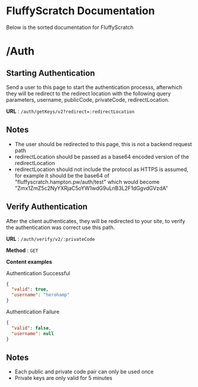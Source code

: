 # FluffyScratch Documentation

Below is the sorted documentation for FluffyScratch

# /Auth

## Starting Authentication

Send a user to this page to start the authentication processs, afterwhich they will be redirect to the redirect location with the following query parameters, username, publicCode, privateCode, redirectLocation.

**URL** : `/auth/getKeys/v2?redirect=:redirectLocation`

## Notes

-   The user should be redirected to this page, this is not a backend request path
-   redirectLocation should be passed as a base64 encoded version of the redirectLocation
-   redirectLocation should not include the protocol as HTTPS is assumed, for example it should be the base64 of "fluffyscratch.hampton.pw/auth/test" which would become "Zmx1ZmZ5c2NyYXRjaC5oYW1wdG9uLnB3L2F1dGgvdGVzdA"

## Verify Authentication

After the client authenticates, they will be redirected to your site, to verify the authentication was correct use this path.

**URL** : `/auth/verify/v2/:privateCode`

**Method** : `GET`

**Content examples**

Authentication Successful

```json
{
  "valid": true,
  "username": "herohamp"
}
```

Authentication Failure

```json
{
  "valid": false,
  "username": null
}
```

## Notes

-   Each public and private code pair can only be used once
-   Private keys are only valid for 5 minutes 

